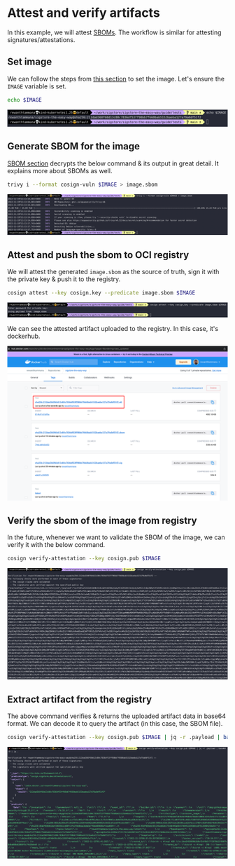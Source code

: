 # Attest and verify artifacts

In this example, we will attest [SBOMs](../sbom/index.md). The workflow is similar for attesting signatures/attestations.

## Set image

We can follow the steps from [this section](./sign-and-verify-with-key.md#set-image) to set the image. Let's ensure the `IMAGE` variable is set.

```bash
echo $IMAGE
```

![set-image-variable](../images/set-image-variable.png)

## Generate SBOM for the image

[SBOM section](../sbom/generate.md#trivy) decrypts the below command & its output in great detail. It explains more about SBOMs as well.

```bash
trivy i --format cosign-vuln $IMAGE > image.sbom
```

![sbom-trivy-cosign-vuln-format](../images/sbom-trivy-cosign-vuln-format.png)

## Attest and push the sbom to OCI registry

We will attest the generated `image.sbom` as the source of truth, sign it with the private key & push it to the registry.

```bash
cosign attest --key cosign.key --predicate image.sbom $IMAGE
```

![cosign-attest-sbom-cli](../images/cosign-attest-sbom-cli.png)

We can see the attested artifact uploaded to the registry. In this case, it's dockerhub.

![cosign-attest-sbom-ui](../images/cosign-attest-sbom-ui.png)

## Verify the sbom of the image from registry

In the future, whenever we want to validate the SBOM of the image, we can verify it with the below command.

```bash
cosign verify-attestation --key cosign.pub $IMAGE
```

![cosign-verify-attestation](../images/cosign-verify-attestation.png)

## Extract artifact from the registry

The above command verifies & returns the uploaded artifact data in base64 format. We can decode it to query the artifact (in this case, the SBOM file).

```bash
cosign verify-attestation --key cosign.pub $IMAGE | jq -r .payload | base64 -D | jq .
```

![cosign-verify-attestation-decode-payload](../images/cosign-verify-attestation-decode-payload.png)
